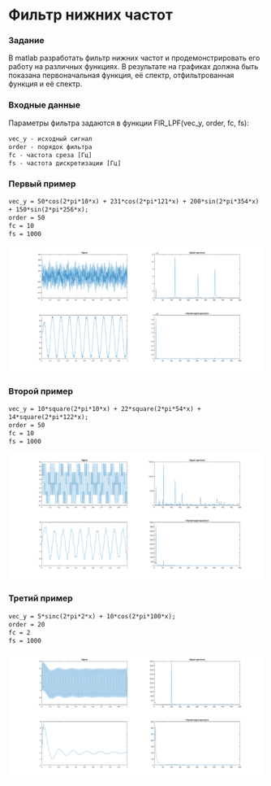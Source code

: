 # Фильтр нижних частот

### Задание

В matlab разработать фильтр нижних частот и продемонстрировать его работу на различных функциях. В результате на графиках должна быть показана первоначальная функция, её спектр, отфильтрованная функция и её спектр.

### Входные данные

Параметры фильтра задаются в функции FIR_LPF(vec_y, order, fc, fs):

```
vec_y - исходный сигнал
order - порядок фильтра
fc - частота среза [Гц]
fs - частота дискретизации [Гц]
```

### Первый пример

```
vec_y = 50*cos(2*pi*10*x) + 231*cos(2*pi*121*x) + 200*sin(2*pi*354*x) + 150*sin(2*pi*256*x);
order = 50
fc = 10
fs = 1000
```
![](images/signal1.png)

### Второй пример

```
vec_y = 10*square(2*pi*10*x) + 22*square(2*pi*54*x) + 14*square(2*pi*122*x);
order = 50
fc = 10
fs = 1000
```
![](images/signal2.png)

### Третий пример

```
vec_y = 5*sinc(2*pi*2*x) + 10*cos(2*pi*100*x);
order = 20
fc = 2
fs = 1000
```
![](images/signal3.png)

